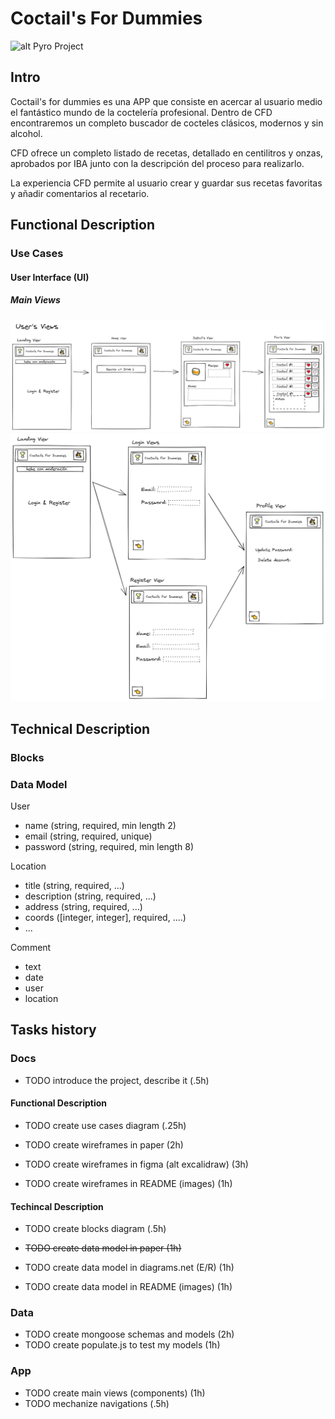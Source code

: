 # Coctail's For Dummies
![alt Pyro Project](https://media4.giphy.com/media/3og0IB9TepluVHcMFy/giphy.gif?cid=ecf05e47trozfhtaha13tc14f154amsq8fmtqbscgbnxbabs&rid=giphy.gif&ct=g)

## Intro

Coctail's for dummies es una APP que consiste en acercar al usuario medio el fantástico mundo de la coctelería profesional. Dentro de CFD encontraremos un completo buscador de cocteles clásicos, modernos y sin alcohol.

CFD ofrece un completo listado de recetas, detallado en centilitros y onzas, aprobados por IBA junto con la descripción del proceso para realizarlo.

La experiencia CFD permite al usuario crear y guardar sus  recetas favoritas y añadir comentarios al recetario.


## Functional Description

### Use Cases

#### User Interface (UI)

##### Main Views

![alt](./images/users-view.png)
![alt](./images/profile-view.png)

## Technical Description

### Blocks

### Data Model

User
- name (string, required, min length 2)
- email (string, required, unique)
- password (string, required, min length 8)

Location
- title (string, required, ...)
- description (string, required, ...)
- address (string, required, ...)
- coords ([integer, integer], required, ....)
- ...

Comment
- text
- date
- user
- location

## Tasks history

### Docs

- TODO introduce the project, describe it (.5h)

#### Functional Description

- TODO create use cases diagram (.25h)
  
- TODO create wireframes in paper (2h)
- TODO create wireframes in figma (alt excalidraw) (3h)
- TODO create wireframes in README (images) (1h)

#### Techincal Description

- TODO create blocks diagram (.5h)

- ~~TODO create data model in paper (1h)~~
- TODO create data model in diagrams.net (E/R) (1h)
- TODO create data model in README (images) (1h)

### Data

- TODO create mongoose schemas and models (2h)
- TODO create populate.js to test my models (1h)

### App

- TODO create main views (components) (1h)
- TODO mechanize navigations (.5h)


